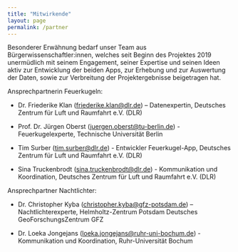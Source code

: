 ```yaml
---
title: "Mitwirkende"
layout: page
permalink: /partner
---
```


Besonderer Erwähnung bedarf unser Team aus Bürgerwissenschaftler:innen, welches seit Beginn des Projektes 2019 unermüdlich mit seinem Engagement, seiner Expertise und seinen Ideen aktiv zur Entwicklung der beiden Apps, zur Erhebung und zur Auswertung der Daten, sowie zur Verbreitung der Projektergebnisse beigetragen hat.

Ansprechpartnerin Feuerkugeln:

- Dr. Friederike Klan ([friederike.klan@dlr.de](mailto:friederike.klan@dlr.de)) – Datenexpertin, Deutsches Zentrum für Luft und Raumfahrt e.V. (DLR)

- Prof. Dr. Jürgen Oberst ([juergen.oberst@tu-berlin.de](mailto:juergen.oberst@tu-berlin.de)) - Feuerkugelexperte, Technische Universität Berlin

- Tim Surber ([tim.surber@dlr.de](mailto:tim.surber@dlr.de))  - Entwickler Feuerkugel-App, Deutsches Zentrum für Luft und Raumfahrt e.V. (DLR)

- Sina Truckenbrodt ([sina.truckenbrodt@dlr.de](mailto:sina.truckenbrodt@dlr.de)) - Kommunikation und Koordination, Deutsches Zentrum für Luft und Raumfahrt e.V. (DLR)


Ansprechpartner Nachtlichter:

- Dr. Christopher Kyba ([christopher.kyba@gfz-potsdam.de](mailto:christopher.kyba@gfz-potsdam.de)) – Nachtlichterexperte, Helmholtz-Zentrum Potsdam Deutsches GeoForschungsZentrum GFZ  

- Dr. Loeka Jongejans ([loeka.jongejans@ruhr-uni-bochum.de](mailto:loeka.jongejans@ruhr-uni-bochum.de)) - Kommunikation und Koordination, Ruhr-Universität Bochum
